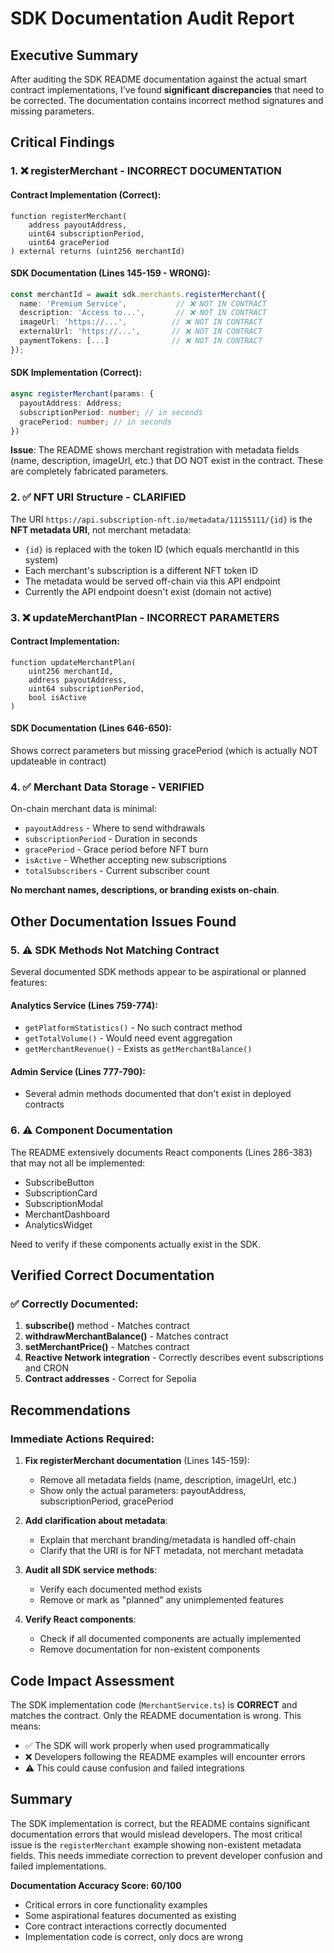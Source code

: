 # SDK Documentation Audit Report

## Executive Summary
After auditing the SDK README documentation against the actual smart contract implementations, I've found **significant discrepancies** that need to be corrected. The documentation contains incorrect method signatures and missing parameters.

## Critical Findings

### 1. ❌ registerMerchant - INCORRECT DOCUMENTATION

#### Contract Implementation (Correct):
```solidity
function registerMerchant(
    address payoutAddress,
    uint64 subscriptionPeriod,
    uint64 gracePeriod
) external returns (uint256 merchantId)
```

#### SDK Documentation (Lines 145-159 - WRONG):
```typescript
const merchantId = await sdk.merchants.registerMerchant({
  name: 'Premium Service',           // ❌ NOT IN CONTRACT
  description: 'Access to...',       // ❌ NOT IN CONTRACT
  imageUrl: 'https://...',          // ❌ NOT IN CONTRACT
  externalUrl: 'https://...',       // ❌ NOT IN CONTRACT
  paymentTokens: [...]              // ❌ NOT IN CONTRACT
});
```

#### SDK Implementation (Correct):
```typescript
async registerMerchant(params: {
  payoutAddress: Address;
  subscriptionPeriod: number; // in seconds
  gracePeriod: number; // in seconds
})
```

**Issue**: The README shows merchant registration with metadata fields (name, description, imageUrl, etc.) that DO NOT exist in the contract. These are completely fabricated parameters.

### 2. ✅ NFT URI Structure - CLARIFIED

The URI `https://api.subscription-nft.io/metadata/11155111/{id}` is the **NFT metadata URI**, not merchant metadata:
- `{id}` is replaced with the token ID (which equals merchantId in this system)
- Each merchant's subscription is a different NFT token ID
- The metadata would be served off-chain via this API endpoint
- Currently the API endpoint doesn't exist (domain not active)

### 3. ❌ updateMerchantPlan - INCORRECT PARAMETERS

#### Contract Implementation:
```solidity
function updateMerchantPlan(
    uint256 merchantId,
    address payoutAddress,
    uint64 subscriptionPeriod,
    bool isActive
)
```

#### SDK Documentation (Lines 646-650):
Shows correct parameters but missing gracePeriod (which is actually NOT updateable in contract)

### 4. ✅ Merchant Data Storage - VERIFIED

On-chain merchant data is minimal:
- `payoutAddress` - Where to send withdrawals
- `subscriptionPeriod` - Duration in seconds  
- `gracePeriod` - Grace period before NFT burn
- `isActive` - Whether accepting new subscriptions
- `totalSubscribers` - Current subscriber count

**No merchant names, descriptions, or branding exists on-chain**.

## Other Documentation Issues Found

### 5. ⚠️ SDK Methods Not Matching Contract

Several documented SDK methods appear to be aspirational or planned features:

#### Analytics Service (Lines 759-774):
- `getPlatformStatistics()` - No such contract method
- `getTotalVolume()` - Would need event aggregation
- `getMerchantRevenue()` - Exists as `getMerchantBalance()`

#### Admin Service (Lines 777-790):
- Several admin methods documented that don't exist in deployed contracts

### 6. ⚠️ Component Documentation

The README extensively documents React components (Lines 286-383) that may not all be implemented:
- SubscribeButton
- SubscriptionCard  
- SubscriptionModal
- MerchantDashboard
- AnalyticsWidget

Need to verify if these components actually exist in the SDK.

## Verified Correct Documentation

### ✅ Correctly Documented:
1. **subscribe()** method - Matches contract
2. **withdrawMerchantBalance()** - Matches contract
3. **setMerchantPrice()** - Matches contract
4. **Reactive Network integration** - Correctly describes event subscriptions and CRON
5. **Contract addresses** - Correct for Sepolia

## Recommendations

### Immediate Actions Required:

1. **Fix registerMerchant documentation** (Lines 145-159):
   - Remove all metadata fields (name, description, imageUrl, etc.)
   - Show only the actual parameters: payoutAddress, subscriptionPeriod, gracePeriod

2. **Add clarification about metadata**:
   - Explain that merchant branding/metadata is handled off-chain
   - Clarify that the URI is for NFT metadata, not merchant metadata

3. **Audit all SDK service methods**:
   - Verify each documented method exists
   - Remove or mark as "planned" any unimplemented features

4. **Verify React components**:
   - Check if all documented components are actually implemented
   - Remove documentation for non-existent components

## Code Impact Assessment

The SDK implementation code (`MerchantService.ts`) is **CORRECT** and matches the contract. Only the README documentation is wrong. This means:
- ✅ The SDK will work properly when used programmatically
- ❌ Developers following the README examples will encounter errors
- ⚠️ This could cause confusion and failed integrations

## Summary

The SDK implementation is correct, but the README contains significant documentation errors that would mislead developers. The most critical issue is the `registerMerchant` example showing non-existent metadata fields. This needs immediate correction to prevent developer confusion and failed implementations.

**Documentation Accuracy Score: 60/100**
- Critical errors in core functionality examples
- Some aspirational features documented as existing
- Core contract interactions correctly documented
- Implementation code is correct, only docs are wrong